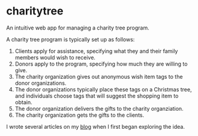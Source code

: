 charitytree
===========

An intuitive web app for managing a charity tree program.

A charity tree program is typically set up as follows:
1. Clients apply for assistance, specifying what they and their family members would wish to receive.
2. Donors apply to the program, specifying how much they are willing to give.
3. The charity organization gives out anonymous wish item tags to the donor organizations.
4. The donor organizations typically place these tags on a Christmas tree, and individuals choose
tags that will suggest the shopping item to obtain.
5. The donor organization delivers the gifts to the charity organziation.
6. The charity organization gets the gifts to the clients.

I wrote several articles on my [blog](http://randallhook.com/2011/01/03/launching-the-charity-tree-project/) when I first began exploring the idea.
